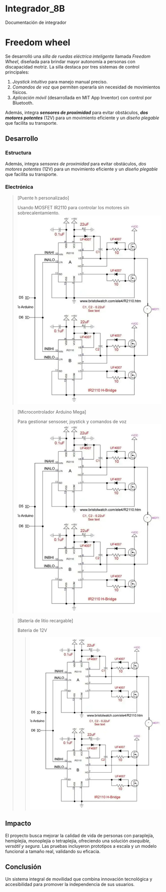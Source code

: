 # Integrador_8B
Documentación de integrador


# Freedom wheel

Se desarrolló una *silla de ruedas eléctrica inteligente* llamada *Freedom Wheel*, diseñada para brindar mayor autonomía a personas con discapacidad motriz. La silla destaca por tres sistemas de control principales:  

1. *Joystick intuitivo* para manejo manual preciso.  
1. *Comandos de voz* que permiten operarla sin necesidad de movimientos físicos.  
1. *Aplicación móvil* (desarrollada en MIT App Inventor) con control por Bluetooth.  


Además, integra ***sensores de proximidad*** para evitar obstáculos, ***dos motores potentes*** (12V) para un movimiento eficiente y un *diseño plegable* que facilita su transporte. 


## Desarrollo

### Estructura

Además, integra *sensores de proximidad* para evitar obstáculos, *dos motores potentes* (12V) para un movimiento eficiente y un *diseño plegable* que facilita su transporte.  

### Electrónica

>[Puente h personalizado]
>
>Usando MOSFET IR2110 para controlar los motores sin sobrecalentamiento.
>![PuenteH personalizado](https://github.com/RockTheRoses/Integrador_8B/blob/main/PuenteH.jpg)

>[Microcontrolador Arduino Mega]
>
>Para gestionar sensoser, joystick y comandos de voz
>![Microcontrolador Arduino Mega](https://github.com/RockTheRoses/Integrador_8B/blob/main/PuenteH.jpg)

>[Batería de litio recargable]
>
>Bateria de 12V
>>![Batería](https://github.com/RockTheRoses/Integrador_8B/blob/main/PuenteH.jpg)








## Impacto

El proyecto busca mejorar la calidad de vida de personas con paraplejía, hemiplejía, monoplejía o tetraplejía, ofreciendo una solución *asequible, versátil y segura*. Las pruebas incluyeron prototipos a escala y un modelo funcional a tamaño real, validando su eficacia.  


## Conclusión

Un sistema integral de movilidad que combina innovación tecnológica y accesibilidad para promover la independencia de sus usuarios.
